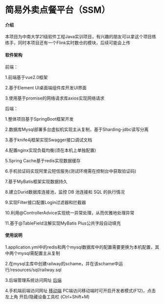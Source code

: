 # 简易外卖点餐平台（SSM）

#### 介绍
本项目为中南大学21级软件工程Java实训项目，有兴趣的朋友可以拿这个项目练练手，同时本项目还有一个Flink实时数仓的模块，后续可能会上传

#### 软件架构
前端：

1.前端基于vue2.0框架

2.基于Element UI桌面端组件库开发UI界面

3.使用基于promise的网络请求库axios实现网络请求

后端：

1.整体项目基于SpringBoot框架开发

2.数据库Mysql部署多台虚拟机实现主从复制，基于Sharding-jdbc读写分离 

3.基于knife4j框架实现Swagger接口调试文档 

4.配置nginx实现负载均衡(须在本机上单独配置)

5.Spring Cache基于redis实现数据缓存

6.手机验证码实现阿里云短信服务(测试环境需在控制台中获取验证码)

7.基于MyBatis框架实现数据持久 

8.建立Durid数据库连接池，监控 DB 池连接和 SQL 的执行情况 

9.实现Filter接口配置Login过滤器和拦截器 

10.利用@ControllerAdvice实现统一异常处理，从而优雅地处理异常 

11.基于@TableField注解实现MyBatis Plus公共字段自动填充 



#### 使用说明

1.application.yml中的redis和两个mysql数据库中的配置需要更换为本机配置，其中两个mysql需配置主从复制

2.在mysql主库中创建railway的schame，并在该schame中运行/resources/sql/railway.sql

3.后端管理系统访问网址 [后端](http://localhost:8080/backend/index.html)

4.手机端前端访问网址 [移动端](http://localhost:8080/front/page/login.html) PC端访问移动端时可开启开发者模式(F12)，点击左上角 开启/隐藏设备工具栏 (Ctrl+Shift+M)

